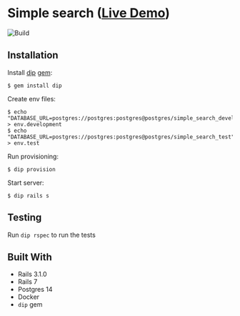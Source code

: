 # Simple search ([Live Demo](https://adjust-simplesearch.herokuapp.com/))

![Build](https://github.com/aderyabin/simple_search/actions/workflows/rspec.yml/badge.svg)


## Installation

Install [dip](https://github.com/bibendi/dip) [gem](https://evilmartians.com/chronicles/reusable-development-containers-with-docker-compose-and-dip):

    $ gem install dip


Create env files:

    $ echo "DATABASE_URL=postgres://postgres:postgres@postgres/simple_search_development" > env.development
    $ echo "DATABASE_URL=postgres://postgres:postgres@postgres/simple_search_test" > env.test

Run provisioning:

    $ dip provision


Start server:

    $ dip rails s



## Testing

Run `dip rspec` to run the tests


## Built With

* Rails 3.1.0
* Rails 7
* Postgres 14
* Docker
* `dip` gem
